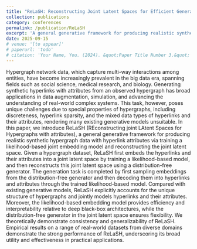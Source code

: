 ```yaml
---
title: "ReLaSH: Reconstructing Joint Latent Spaces for Efficient Generation of Synthetic Hypergraphs with Hyperlink Attributes"
collection: publications
category: conferences
permalink: /publication/ReLaSH
excerpt: 'A general generative framework for producing realistic synthetic hypergraph data with hyperlink attributes via training a likelihood-based joint embedding model and reconstructing the joint latent space.'
date: 2025-09-15
# venue: '[to appear]'
# paperurl: 'todo'
# citation: 'Your Name, You. (2024). &quot;Paper Title Number 3.&quot; <i>GitHub Journal of Bugs</i>. 1(3).'
---
```


Hypergraph network data, which capture multi-way interactions among entities, have become increasingly prevalent in the big data era, spanning fields such as social science, medical research, and biology. Generating synthetic hyperlinks with attributes from an observed hypergraph has broad applications in data augmentation, simulation, and advancing the understanding of real-world complex systems. This task, however, poses unique challenges due to special properties of hypergraphs, including discreteness, hyperlink sparsity, and the mixed data types of hyperlinks and their attributes, rendering many existing generative models unsuitable. In this paper, we introduce ReLaSH (REconstructing joint LAtent Spaces for Hypergraphs with attributes), a general generative framework for producing realistic synthetic hypergraph data with hyperlink attributes via training a likelihood-based joint embedding model and reconstructing the joint latent space. Given a hypergraph dataset, ReLaSH first embeds the hyperlinks and their attributes into a joint latent space by training a likelihood-based model, and then reconstructs this joint latent space using a distribution-free generator. The generation task is completed by first sampling embeddings from the distribution-free generator and then decoding them into hyperlinks and attributes through the trained likelihood-based model. Compared with existing generative models, ReLaSH explicitly accounts for the unique structure of hypergraphs and jointly models hyperlinks and their attributes. Moreover, the likelihood-based embedding model provides efficiency and interpretability relative to deep black-box architectures, while the distribution-free generator in the joint latent space ensures flexibility. We theoretically demonstrate consistency and generalizability of ReLaSH. Empirical results on a range of real-world datasets from diverse domains demonstrate the strong performance of ReLaSH, underscoring its broad utility and effectiveness in practical applications.
